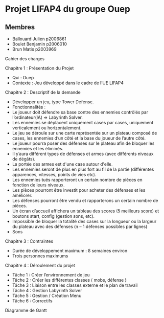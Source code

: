 # Projet LIFAP4 du groupe Ouep
## Membres
 - Ballouard Julien p2006861
 - Boulet Benjamin p2006010
 - Brun Matis p2003969


Cahier des charges 

Chapitre 1 : Présentation du Projet
-	Qui : Ouep
-	Contexte : Jeu développé dans le cadre de l’UE LIFAP4

Chapitre 2 : Descriptif de la demande 
-	Développer un jeu, type Tower Defense. 
-	Fonctionnalités :
- Le joueur doit défendre sa base contre des ennemies contrôlés par l’ordinateur(IA) => Labyrinth Solver.
- Les ennemies se déplacent uniquement cases par cases, uniquement verticalement ou horizontalement.  
- Le jeu se déroule sur une carte représentée sur un plateau composé de cases, les ennemies d’un côté et la base du joueur de l’autre côté.
- Le joueur pourra poser des défenses sur le plateau afin de bloquer les ennemies et les éliminés.
- Il y’aura différent types de défenses et armes (avec différents niveaux de dégâts).
- La portée des armes est d'une case autour d'elle. 
- Les ennemies seront de plus en plus fort au fil de la partie (différentes apparences, vitesses, points de vies etc). 
- Les ennemies tués rapporteront un certain nombre de pièces en fonction de leurs niveaux.
- Les pièces pourront être investit pour acheter des défenses et les améliorer.
- Les défenses pourront être vendu et rapporterons un certain nombre de pièces.
- Un écran d’accueil affichera un tableau des scores (5 meilleurs score) et boutons start, config (gestion sons, etc).
- Impossible de bloquer la totalité des cases sur la longueur ou la largeur du plateau avec des défenses (n – 1 défenses possibles par lignes)
-  Sons 

Chapitre 3 : Contraintes
-	Durée de développement maximum : 8 semaines environ
-	Trois personnes maximums

Chapitre 4 : Déroulement du projet 
-	Tâche 1 : Créer l’environnement de jeu 
-	Tâche 2 : Créer les différentes classes ( mobs, défense ) 
-	Tâche 3 : Liaison entre les classes externe et le plan de travail
-	Tâche 4 : Gestion Labyrinth  Solver
-	Tâche 5 : Gestion / Création Menu
-	Tâche 6 : Correctifs 

Diagramme de Gantt